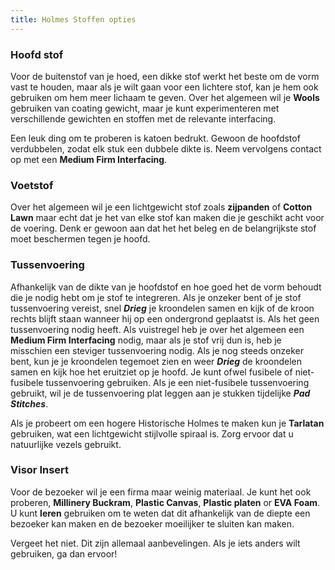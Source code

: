 ```yaml
---
title: Holmes Stoffen opties
---
```


### Hoofd stof

Voor de buitenstof van je hoed, een dikke stof werkt het beste om de vorm vast te houden, maar als je wilt gaan voor een lichtere stof, kan je hem ook gebruiken om hem meer lichaam te geven. Over het algemeen wil je **Wools** gebruiken van coating gewicht, maar je kunt experimenteren met verschillende gewichten en stoffen met de relevante interfacing. <Note>

Een leuk ding om te proberen is katoen bedrukt. Gewoon de hoofdstof verdubbelen, zodat elk stuk een dubbele dikte is. Neem vervolgens contact op met een **Medium Firm Interfacing**.

</Note>

### Voetstof

Over het algemeen wil je een lichtgewicht stof zoals **zijpanden** of **Cotton Lawn** maar echt dat je het van elke stof kan maken die je geschikt acht voor de voering. Denk er gewoon aan dat het het beleg en de belangrijkste stof moet beschermen tegen je hoofd.

### Tussenvoering

Afhankelijk van de dikte van je hoofdstof en hoe goed het de vorm behoudt die je nodig hebt om je stof te integreren. Als je onzeker bent of je stof tussenvoering vereist, snel ***Drieg*** je kroondelen samen en kijk of de kroon rechts blijft staan wanneer hij op een ondergrond geplaatst is. Als het geen tussenvoering nodig heeft. Als vuistregel heb je over het algemeen een **Medium Firm Interfacing** nodig, maar als je stof vrij dun is, heb je misschien een steviger tussenvoering nodig. Als je nog steeds onzeker bent, kun je je kroondelen tegemoet zien en weer ***Drieg*** de kroondelen samen en kijk hoe het eruitziet op je hoofd. Je kunt ofwel fusibele of niet-fusibele tussenvoering gebruiken. Als je een niet-fusibele tussenvoering gebruikt, wil je de tussenvoering plat leggen aan je stukken tijdelijke ***Pad Stitches***.

<Note>

Als je probeert om een hogere Historische Holmes te maken kun je **Tarlatan** gebruiken, wat een lichtgewicht stijlvolle spiraal is. Zorg ervoor dat u natuurlijke vezels gebruikt.

</Note>

### Visor Insert

Voor de bezoeker wil je een firma maar weinig materiaal. Je kunt het ook proberen, **Millinery Buckram**, **Plastic Canvas**, **Plastic platen** or **EVA Foam**. U kunt **leren** gebruiken om te weten dat dit afhankelijk van de diepte een bezoeker kan maken en de bezoeker moeilijker te sluiten kan maken.

<Note>

Vergeet het niet. Dit zijn allemaal aanbevelingen. Als je iets anders wilt gebruiken, ga dan ervoor!

</Note>
